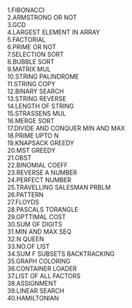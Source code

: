 1.FIBONACCI    
2.ARMSTRONG OR NOT    
3.GCD      
4.LARGEST ELEMENT IN ARRAY                 
5.FACTORIAL              
6.PRIME OR NOT              
7.SELECTION SORT                  
8.BUBBLE SORT                 
9.MATRIX MUL                 
10.STRING PALINDROME       
11.STRING COPY               
12.BINARY SEARCH               
13.STRING REVERSE                  
14.LENGTH OF STRING                     
15.STRASSENS MUL                   
16.MERGE SORT                           
17.DIVIDE AND CONQUER MIN AND MAX                     
18.PRIME UPTO N                   
19.KNAPSACK GREEDY                               
20.MST GREEDY                     
21.OBST                        
22.BINOMIAL COEFF                        
23.REVERSE A NUMBER                    
24.PERFECT NUMBER                             
25.TRAVELLING SALESMAN PRBLM                     
26.PATTERN                         
27.FLOYDS                          
28.PASCALS TORANGLE                             
29.OPTTIMAL COST                              
30.SUM OF DIGITS                         
31.MIN AND MAX SEQ                                   
32.N QUEEN                                
33.NO.OF LIST                                       
34.SUM F SUBSETS BACKTRACKING                                
35.GRAPH COLORING                             
36.CONTAINER LOADER                                 
37.LIST OF ALL FACTORS                                    
38.ASSIGNMENT                                    
39.LINEAR SEARCH                           
40.HAMILTONIAN                     


